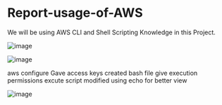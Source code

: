 # Report-usage-of-AWS

We will be using AWS CLI and Shell Scripting Knowledge in this Project.

![image](https://github.com/mohit06chaudhari/Report-usage-of-AWS/assets/104330373/3fd4b715-eed5-4166-afd0-2d00baef6ad4)

![image](https://github.com/mohit06chaudhari/Report-usage-of-AWS/assets/104330373/09afdb92-163c-4cf0-b2a4-d602083bdfb6)


aws configure
Gave access keys
created bash file 
give execution permissions
excute script
modified using echo for better view

![image](https://github.com/mohit06chaudhari/Report-usage-of-AWS/assets/104330373/5541146a-a90a-4826-830a-0c580f211664)


